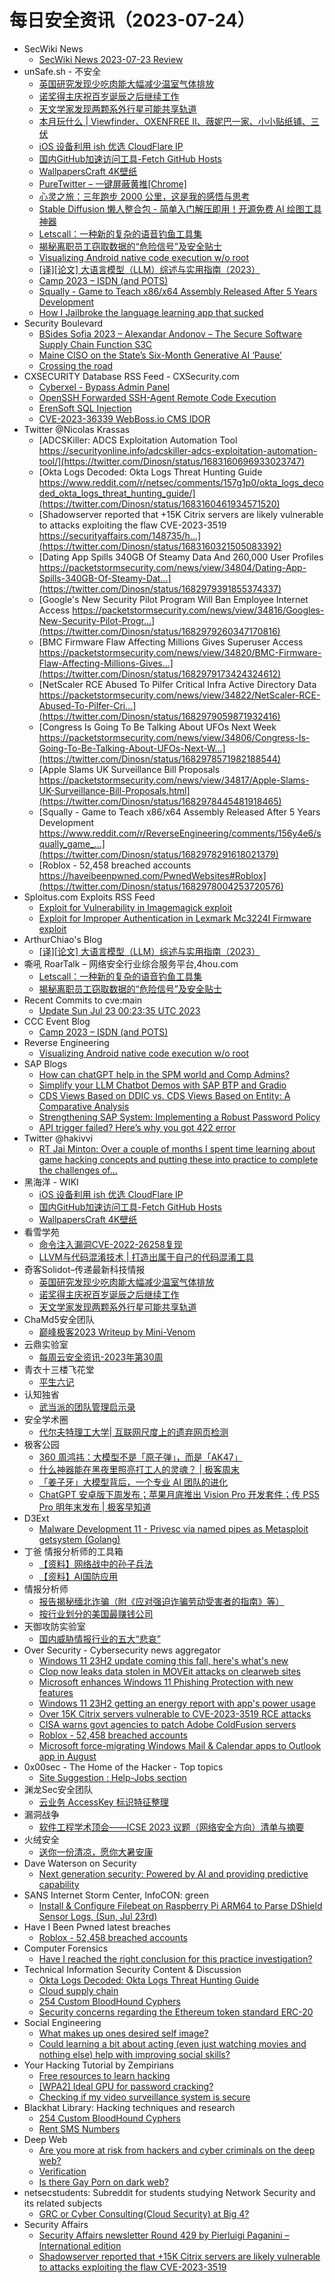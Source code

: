 # 每日安全资讯（2023-07-24）

- SecWiki News
  - [SecWiki News 2023-07-23 Review](http://www.sec-wiki.com/?2023-07-23)
- unSafe.sh - 不安全
  - [英国研究发现少吃肉能大幅减少温室气体排放](https://buaq.net/go-172727.html)
  - [诺奖得主庆祝百岁诞辰之后继续工作](https://buaq.net/go-172725.html)
  - [天文学家发现两颗系外行星可能共享轨道](https://buaq.net/go-172726.html)
  - [本月玩什么 | Viewfinder、OXENFREE II、薇妮巴一家、小小贴纸铺、三伏](https://buaq.net/go-172724.html)
  - [iOS 设备利用 ish 优选 CloudFlare IP](https://buaq.net/go-172721.html)
  - [国内GitHub加速访问工具-Fetch GitHub Hosts](https://buaq.net/go-172722.html)
  - [WallpapersCraft 4K壁纸](https://buaq.net/go-172723.html)
  - [PureTwitter – 一键屏蔽黄推[Chrome]](https://buaq.net/go-172719.html)
  - [心灵之旅：三年跑步 2000 公里，这是我的感悟与思考](https://buaq.net/go-172717.html)
  - [Stable Diffusion 懒人整合包 - 简单入门解压即用！开源免费 AI 绘图工具神器](https://buaq.net/go-172720.html)
  - [Letscall：一种新的复杂的语音钓鱼工具集](https://buaq.net/go-172715.html)
  - [揭秘离职员工窃取数据的“危险信号”及安全贴士](https://buaq.net/go-172716.html)
  - [Visualizing Android native code execution w/o root](https://buaq.net/go-172713.html)
  - [[译][论文] 大语言模型（LLM）综述与实用指南（2023）](https://buaq.net/go-172718.html)
  - [Camp 2023 – ISDN (and POTS)](https://buaq.net/go-172728.html)
  - [Squally - Game to Teach x86/x64 Assembly Released After 5 Years Development](https://buaq.net/go-172712.html)
  - [How I Jailbroke the language learning app that sucked](https://buaq.net/go-172710.html)
- Security Boulevard
  - [BSides Sofia 2023 – Alexandar Andonov – The Secure Software Supply Chain Function S3C](https://securityboulevard.com/2023/07/bsides-sofia-2023-alexandar-andonov-the-secure-software-supply-chain-function-s3c/)
  - [Maine CISO on the State’s Six-Month Generative AI ‘Pause’](https://securityboulevard.com/2023/07/maine-ciso-on-the-states-six-month-generative-ai-pause/)
  - [Crossing the road](https://securityboulevard.com/2023/07/crossing-the-road/)
- CXSECURITY Database RSS Feed - CXSecurity.com
  - [Cyberxel - Bypass Admin Panel](https://cxsecurity.com/issue/WLB-2023070058)
  - [OpenSSH Forwarded SSH-Agent Remote Code Execution](https://cxsecurity.com/issue/WLB-2023070057)
  - [ErenSoft SQL Injection](https://cxsecurity.com/issue/WLB-2023070055)
  - [CVE-2023-36339 WebBoss.io CMS IDOR](https://cxsecurity.com/issue/WLB-2023070054)
- Twitter @Nicolas Krassas
  - [ADCSKiller: ADCS Exploitation Automation Tool https://securityonline.info/adcskiller-adcs-exploitation-automation-tool/](https://twitter.com/Dinosn/status/1683160696933023747)
  - [Okta Logs Decoded: Okta Logs Threat Hunting Guide https://www.reddit.com/r/netsec/comments/157g1p0/okta_logs_decoded_okta_logs_threat_hunting_guide/](https://twitter.com/Dinosn/status/1683160461934571520)
  - [Shadowserver reported that +15K Citrix servers are likely vulnerable to attacks exploiting the flaw CVE-2023-3519 https://securityaffairs.com/148735/h...](https://twitter.com/Dinosn/status/1683160321505083392)
  - [Dating App Spills 340GB Of Steamy Data And 260,000 User Profiles https://packetstormsecurity.com/news/view/34804/Dating-App-Spills-340GB-Of-Steamy-Dat...](https://twitter.com/Dinosn/status/1682979391855374337)
  - [Google's New Security Pilot Program Will Ban Employee Internet Access https://packetstormsecurity.com/news/view/34816/Googles-New-Security-Pilot-Progr...](https://twitter.com/Dinosn/status/1682979260347170816)
  - [BMC Firmware Flaw Affecting Millions Gives Superuser Access https://packetstormsecurity.com/news/view/34820/BMC-Firmware-Flaw-Affecting-Millions-Gives...](https://twitter.com/Dinosn/status/1682979173424324612)
  - [NetScaler RCE Abused To Pilfer Critical Infra Active Directory Data https://packetstormsecurity.com/news/view/34822/NetScaler-RCE-Abused-To-Pilfer-Cri...](https://twitter.com/Dinosn/status/1682979059871932416)
  - [Congress Is Going To Be Talking About UFOs Next Week https://packetstormsecurity.com/news/view/34806/Congress-Is-Going-To-Be-Talking-About-UFOs-Next-W...](https://twitter.com/Dinosn/status/1682978571982188544)
  - [Apple Slams UK Surveillance Bill Proposals https://packetstormsecurity.com/news/view/34817/Apple-Slams-UK-Surveillance-Bill-Proposals.html](https://twitter.com/Dinosn/status/1682978445481918465)
  - [Squally - Game to Teach x86/x64 Assembly Released After 5 Years Development https://www.reddit.com/r/ReverseEngineering/comments/156y4e6/squally_game_...](https://twitter.com/Dinosn/status/1682978291618021379)
  - [Roblox - 52,458 breached accounts https://haveibeenpwned.com/PwnedWebsites#Roblox](https://twitter.com/Dinosn/status/1682978004253720576)
- Sploitus.com Exploits RSS Feed
  - [Exploit for Vulnerability in Imagemagick exploit](https://sploitus.com/exploit?id=37AA545A-316D-5755-9C9C-596005F23A06&utm_source=rss&utm_medium=rss)
  - [Exploit for Improper Authentication in Lexmark Mc3224I Firmware exploit](https://sploitus.com/exploit?id=DBCA9A54-C355-5FA7-AE73-C601DAC46702&utm_source=rss&utm_medium=rss)
- ArthurChiao's Blog
  - [[译][论文] 大语言模型（LLM）综述与实用指南（2023）](https://arthurchiao.github.io/blog/llm-practical-guide-zh/)
- 嘶吼 RoarTalk – 网络安全行业综合服务平台,4hou.com
  - [Letscall：一种新的复杂的语音钓鱼工具集](https://www.4hou.com/posts/1pEZ)
  - [揭秘离职员工窃取数据的“危险信号”及安全贴士](https://www.4hou.com/posts/DZJk)
- Recent Commits to cve:main
  - [Update Sun Jul 23 00:23:35 UTC 2023](https://github.com/trickest/cve/commit/1e23d4436040030b50d1b84d7c621834374146c9)
- CCC Event Blog
  - [Camp 2023 – ISDN (and POTS)](https://events.ccc.de/2023/07/23/camp23-isdn/)
- Reverse Engineering
  - [Visualizing Android native code execution w/o root](https://www.reddit.com/r/ReverseEngineering/comments/1570a5w/visualizing_android_native_code_execution_wo_root/)
- SAP Blogs
  - [How can chatGPT help in the SPM world and Comp Admins?](https://blogs.sap.com/2023/07/23/how-can-chatgpt-help-in-the-spm-world-and-comp-admins/)
  - [Simplify your LLM Chatbot Demos with SAP BTP and Gradio](https://blogs.sap.com/2023/07/23/simplify-your-llm-chatbot-demos-with-sap-btp-and-gradio/)
  - [CDS Views Based on DDIC vs. CDS Views Based on Entity: A Comparative Analysis](https://blogs.sap.com/2023/07/23/cds-views-based-on-ddic-vs.-cds-views-based-on-entity-a-comparative-analysis/)
  - [Strengthening SAP System: Implementing a Robust Password Policy](https://blogs.sap.com/2023/07/23/strengthening-sap-system-implementing-a-robust-password-policy/)
  - [API trigger failed? Here’s why you got 422 error](https://blogs.sap.com/2023/07/23/api-trigger-failed-heres-why-you-got-422-error/)
- Twitter @hakivvi
  - [RT Jai Minton: Over a couple of months I spent time learning about game hacking concepts and putting these into practice to complete the challenges of...](https://twitter.com/CyberRaiju/status/1683004302095446016)
- 黑海洋 - WIKI
  - [iOS 设备利用 ish 优选 CloudFlare IP](https://blog.upx8.com/3705)
  - [国内GitHub加速访问工具-Fetch GitHub Hosts](https://blog.upx8.com/3704)
  - [WallpapersCraft 4K壁纸](https://blog.upx8.com/3703)
- 看雪学苑
  - [命令注入漏洞CVE-2022-26258复现](https://mp.weixin.qq.com/s?__biz=MjM5NTc2MDYxMw==&mid=2458510132&idx=1&sn=89ff1eb23af91def9ef50a1dc3a28878&chksm=b18ed3be86f95aa8083bcf5d09670cf6debd41a6ab5f68fb58c1bc957a058b35db474703e0d4&scene=58&subscene=0#rd)
  - [LLVM与代码混淆技术 | 打造出属于自己的代码混淆工具](https://mp.weixin.qq.com/s?__biz=MjM5NTc2MDYxMw==&mid=2458510132&idx=2&sn=a40e41d1d287bb2428891c98a9ae5e53&chksm=b18ed3be86f95aa8fe94308367988d3f20e9259e9073f7c9dfd96e670198cf8c5ac5466d264e&scene=58&subscene=0#rd)
- 奇客Solidot–传递最新科技情报
  - [英国研究发现少吃肉能大幅减少温室气体排放](https://www.solidot.org/story?sid=75591)
  - [诺奖得主庆祝百岁诞辰之后继续工作](https://www.solidot.org/story?sid=75590)
  - [天文学家发现两颗系外行星可能共享轨道](https://www.solidot.org/story?sid=75589)
- ChaMd5安全团队
  - [巅峰极客2023 Writeup by Mini-Venom](https://mp.weixin.qq.com/s?__biz=MzIzMTc1MjExOQ==&mid=2247509230&idx=1&sn=af92b40c1eff8cb3d1f2c0b50ed66d36&chksm=e89d8c36dfea052047d23c8dd83fbac8980f08bcca17b7b842d52c1b18cb7d527adc6cd1773b&scene=58&subscene=0#rd)
- 云鼎实验室
  - [每周云安全资讯-2023年第30周](https://mp.weixin.qq.com/s?__biz=MzU3ODAyMjg4OQ==&mid=2247494983&idx=1&sn=5bf6b26179e359f0769158c669ccd009&chksm=fd7911c1ca0e98d7f20212043b2b4fa943c8e98262f1434dd54569e0295541bdbb39c6a61458&scene=58&subscene=0#rd)
- 青衣十三楼飞花堂
  - [平生六记](https://mp.weixin.qq.com/s?__biz=MzUzMjQyMDE3Ng==&mid=2247486712&idx=1&sn=1231c5fc980318c933ff1da6b73552e7&chksm=fab2cfc7cdc546d1d92f2ed25ce2b6704ee73a07904a633f3034792e15782593b571f4857286&scene=58&subscene=0#rd)
- 认知独省
  - [武当派的团队管理启示录](https://mp.weixin.qq.com/s?__biz=MzU0NTI4MDQwMQ==&mid=2247483977&idx=1&sn=2c9039c83ab3ae59cba2c80a6d3f263c&chksm=fb6e1ab7cc1993a145c0c8bd46536db5a101a7dec97de6a4267f28b21652df219006a7ac64dd&scene=58&subscene=0#rd)
- 安全学术圈
  - [代尔夫特理工大学| 互联网尺度上的遗弃网页检测](https://mp.weixin.qq.com/s?__biz=MzU5MTM5MTQ2MA==&mid=2247489271&idx=1&sn=831ef7589d3785115e21f1151ec57506&chksm=fe2ee97cc959606a766e52cc64677760b70e14c37ed4c19bb15ecb6d2224473c042999ef23d0&scene=58&subscene=0#rd)
- 极客公园
  - [360 周鸿祎：大模型不是「原子弹」，而是「AK47」](https://mp.weixin.qq.com/s?__biz=MTMwNDMwODQ0MQ==&mid=2653002131&idx=1&sn=558bcd4aefe901038eddb796a087edcd&chksm=7e54e42549236d33c1e5ebfdc475ffd5137713ecb7e01cc902c13aed951685fbcabeaa5968ee&scene=58&subscene=0#rd)
  - [什么神器能在黑夜里照亮打工人的灵魂？ | 极客周末](https://mp.weixin.qq.com/s?__biz=MTMwNDMwODQ0MQ==&mid=2653002131&idx=2&sn=def57a3d441d1abd5b99db124b4df239&chksm=7e54e42549236d333b03f58870a525a25b221df8568c82518436ae635ef223c1c16cbf66835f&scene=58&subscene=0#rd)
  - [「姜子牙」大模型背后，一个专业 AI 团队的进化](https://mp.weixin.qq.com/s?__biz=MTMwNDMwODQ0MQ==&mid=2653002089&idx=1&sn=29de14d34a53ad3a004dceb1f49ad173&chksm=7e54e4df49236dc9f0374066531e40b8fdd2b485baf0eb21685c1121fb71331414c109d6c07b&scene=58&subscene=0#rd)
  - [ChatGPT 安卓版下周发布；苹果月底推出 Vision Pro 开发套件；传 PS5 Pro 明年末发布 | 极客早知道](https://mp.weixin.qq.com/s?__biz=MTMwNDMwODQ0MQ==&mid=2653002028&idx=1&sn=7a3825d327302e337982eb7c10e0f36c&chksm=7e54e49a49236d8c95986d37b7e7c5035ce2088771a4f74aa2c6a565c4d7af4179a9d3925948&scene=58&subscene=0#rd)
- D3Ext
  - [Malware Development 11 - Privesc via named pipes as Metasploit getsystem (Golang)](https://d3ext.github.io/posts/malware-dev-11/)
- 丁爸 情报分析师的工具箱
  - [【资料】网络战中的孙子兵法](https://mp.weixin.qq.com/s?__biz=MzI2MTE0NTE3Mw==&mid=2651137391&idx=1&sn=2d898a996632468fc37ee5260c939dcb&chksm=f1af5255c6d8db432d53cfd2e1c014db95953b6e415effad9c0c16f446a0a808818bbf0b3c0b&scene=58&subscene=0#rd)
  - [【资料】AI国防应用](https://mp.weixin.qq.com/s?__biz=MzI2MTE0NTE3Mw==&mid=2651137391&idx=2&sn=3e1d41c57b1fca9e17e0f4815373e988&chksm=f1af5255c6d8db43d78af6db658a29c5e5cd0567c0d53453134c6f3a40c8f28d0aa4a2354109&scene=58&subscene=0#rd)
- 情报分析师
  - [报告揭秘缅北诈骗（附《应对强迫诈骗劳动受害者的指南》等）](https://mp.weixin.qq.com/s?__biz=MzA3Mjc1MTkwOA==&mid=2650536155&idx=1&sn=d899b4f556be7e13618f1958217f17d6&chksm=8716d690b0615f86a695a6b66134fd0f5cf06668423dd7c716ef4b7e446eae48b4a23ec5e67c&scene=58&subscene=0#rd)
  - [按行业划分的美国最赚钱公司](https://mp.weixin.qq.com/s?__biz=MzA3Mjc1MTkwOA==&mid=2650536155&idx=2&sn=0c175f98f9ee518f1cf7db3187b3e94b&chksm=8716d690b0615f863621146f69c4f71bc1b87d6873120fd60b954162783dc714174e580fbca9&scene=58&subscene=0#rd)
- 天御攻防实验室
  - [国内威胁情报行业的五大“悲哀”](https://mp.weixin.qq.com/s?__biz=MzU0MzgyMzM2Nw==&mid=2247484999&idx=1&sn=485863f4e66a62f55aa69334c787e6f3&chksm=fb04c52fcc734c3919fc28c61a9b13488b89efe4c1ba5cb16f8f00f0c6e996c7f1df47984463&scene=58&subscene=0#rd)
- Over Security - Cybersecurity news aggregator
  - [Windows 11 23H2 update coming this fall, here's what's new](https://www.bleepingcomputer.com/news/microsoft/windows-11-23h2-update-coming-this-fall-heres-whats-new/)
  - [Clop now leaks data stolen in MOVEit attacks on clearweb sites](https://www.bleepingcomputer.com/news/security/clop-now-leaks-data-stolen-in-moveit-attacks-on-clearweb-sites/)
  - [Microsoft enhances Windows 11 Phishing Protection with new features](https://www.bleepingcomputer.com/news/microsoft/microsoft-enhances-windows-11-phishing-protection-with-new-features/)
  - [Windows 11 23H2 getting an energy report with app's power usage](https://www.bleepingcomputer.com/news/microsoft/windows-11-23h2-getting-an-energy-report-with-apps-power-usage/)
  - [Over 15K Citrix servers vulnerable to CVE-2023-3519 RCE attacks](https://www.bleepingcomputer.com/news/security/over-15k-citrix-servers-vulnerable-to-cve-2023-3519-rce-attacks/)
  - [CISA warns govt agencies to patch Adobe ColdFusion servers](https://www.bleepingcomputer.com/news/security/cisa-warns-govt-agencies-to-patch-adobe-coldfusion-servers/)
  - [Roblox - 52,458 breached accounts](https://haveibeenpwned.com/PwnedWebsites#Roblox)
  - [Microsoft force-migrating Windows Mail & Calendar apps to Outlook app in August](https://www.bleepingcomputer.com/news/microsoft/microsoft-force-migrating-windows-mail-and-calendar-apps-to-outlook-app-in-august/)
- 0x00sec - The Home of the Hacker - Top topics
  - [Site Suggestion : Help-Jobs section](https://0x00sec.org/t/site-suggestion-help-jobs-section/36083)
- 渊龙Sec安全团队
  - [云业务 AccessKey 标识特征整理](https://mp.weixin.qq.com/s?__biz=Mzg4NTY0MDg1Mg==&mid=2247485091&idx=1&sn=60bbefe43bfed5de2dcd56f99cca24bc&chksm=cfa49d58f8d3144ed0a7a785d2c8fdcff7345336c72acf04f35c2728672d57eef8b3eda998a7&scene=58&subscene=0#rd)
- 漏洞战争
  - [软件工程学术顶会——ICSE 2023 议题（网络安全方向）清单与摘要](https://mp.weixin.qq.com/s?__biz=MzU0MzgzNTU0Mw==&mid=2247485145&idx=1&sn=f2f11c8ff893b98c6c16f4e27fd29e5e&chksm=fb041221cc739b37e8ed297185ed59937d6c9e0c220294076fb4488f74aaf2ecadbbc7bebb8f&scene=58&subscene=0#rd)
- 火绒安全
  - [送你一份清凉，愿你大暑安康](https://mp.weixin.qq.com/s?__biz=MzI3NjYzMDM1Mg==&mid=2247515095&idx=1&sn=887ccd8987e1c3c019f38f8c7775351c&chksm=eb7065e8dc07ecfe431884a7e217646f9778567e19ae0c09b5d6db8332cce63f9293c1c7964a&scene=58&subscene=0#rd)
- Dave Waterson on Security
  - [Next generation security: Powered by AI and providing predictive capability](https://dwaterson.com/2023/07/23/next-generation-security-powered-by-ai-and-providing-predictive-capability/)
- SANS Internet Storm Center, InfoCON: green
  - [Install &#x26; Configure Filebeat on Raspberry Pi ARM64 to Parse DShield Sensor Logs, (Sun, Jul 23rd)](https://isc.sans.edu/diary/rss/30056)
- Have I Been Pwned latest breaches
  - [Roblox - 52,458 breached accounts](https://haveibeenpwned.com/PwnedWebsites#Roblox)
- Computer Forensics
  - [Have I reached the right conclusion for this practice investigation?](https://www.reddit.com/r/computerforensics/comments/157htst/have_i_reached_the_right_conclusion_for_this/)
- Technical Information Security Content & Discussion
  - [Okta Logs Decoded: Okta Logs Threat Hunting Guide](https://www.reddit.com/r/netsec/comments/157g1p0/okta_logs_decoded_okta_logs_threat_hunting_guide/)
  - [Cloud supply chain](https://www.reddit.com/r/netsec/comments/157bdmp/cloud_supply_chain/)
  - [254 Custom BloodHound Cyphers](https://www.reddit.com/r/netsec/comments/157kwxk/254_custom_bloodhound_cyphers/)
  - [Security concerns regarding the Ethereum token standard ERC-20](https://www.reddit.com/r/netsec/comments/156zuo8/security_concerns_regarding_the_ethereum_token/)
- Social Engineering
  - [What makes up ones desired self image?](https://www.reddit.com/r/SocialEngineering/comments/157s2hi/what_makes_up_ones_desired_self_image/)
  - [Could learning a bit about acting (even just watching movies and nothing else) help with improving social skills?](https://www.reddit.com/r/SocialEngineering/comments/157jqnf/could_learning_a_bit_about_acting_even_just/)
- Your Hacking Tutorial by Zempirians
  - [Free resources to learn hacking](https://www.reddit.com/r/HowToHack/comments/157anlv/free_resources_to_learn_hacking/)
  - [[WPA2] Ideal GPU for password cracking?](https://www.reddit.com/r/HowToHack/comments/157ngy1/wpa2_ideal_gpu_for_password_cracking/)
  - [Checking if my video surveillance system is secure](https://www.reddit.com/r/HowToHack/comments/15799oy/checking_if_my_video_surveillance_system_is_secure/)
- Blackhat Library: Hacking techniques and research
  - [254 Custom BloodHound Cyphers](https://www.reddit.com/r/blackhat/comments/157l304/254_custom_bloodhound_cyphers/)
  - [Rent SMS Numbers](https://www.reddit.com/r/blackhat/comments/1572htt/rent_sms_numbers/)
- Deep Web
  - [Are you more at risk from hackers and cyber criminals on the deep web?](https://www.reddit.com/r/deepweb/comments/1579cu9/are_you_more_at_risk_from_hackers_and_cyber/)
  - [Verification](https://www.reddit.com/r/deepweb/comments/157aaef/verification/)
  - [Is there Gay Porn on dark web?](https://www.reddit.com/r/deepweb/comments/15772sn/is_there_gay_porn_on_dark_web/)
- netsecstudents: Subreddit for students studying Network Security and its related subjects
  - [GRC or Cyber Consulting(Cloud Security) at Big 4?](https://www.reddit.com/r/netsecstudents/comments/1573gy3/grc_or_cyber_consultingcloud_security_at_big_4/)
- Security Affairs
  - [Security Affairs newsletter Round 429 by Pierluigi Paganini – International edition](https://securityaffairs.com/148745/breaking-news/security-affairs-newsletter-round-429-by-pierluigi-paganini-international-edition.html)
  - [Shadowserver reported that +15K Citrix servers are likely vulnerable to attacks exploiting the flaw CVE-2023-3519](https://securityaffairs.com/148735/hacking/15k-citrix-servers-vulnerable-cve-2023-3519.html)
